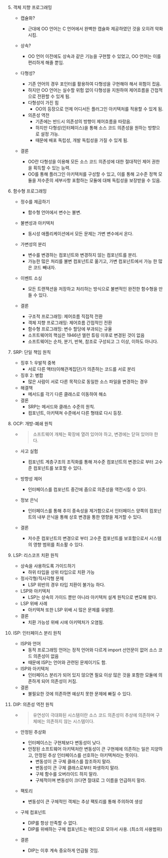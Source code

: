 5. 객체 지향 프로그래밍

   - 캡슐화?
     - 근대에 OO 언어는 C 언어에서 완벽한 캡슐화 제공하였던 것을 오히려 악화시킴.

   - 상속?
     - OO 언어 이전에도 상속과 같은 기능을 구현할 수 있었고, OO 언어는 이를 편리하게 해줄 뿐임.

   - 다형성?
     - 기존 언어의 경우 포인터를 활용하여 다형성을 구현해야 해서 위험이 컸음.
     - 하지만 OO 언어는 실수할 위험 없이 다형성을 지원하여 제어흐름을 간접적으로 전환할 수 있게 됨.
     - 다형성이 가진 힘
       - OO의 등장으로 언제 어디서든 플러그인 아키텍처를 적용할 수 있게 됨.
     - 의존성 역전
       - 기존에는 반드시 의존성의 방향이 제어흐름을 따랐음.
       - 하지만 다형성(인터페이스)을 통해 소스 코드 의존성을 원하는 방향으로 설정 가능.
       - 때문에 배포 독립성, 개발 독립성을 가질 수 있게 됨.

   - 결론
     - OO란 다형성을 이용해 모든 소스 코드 의존성에 대한 절대적인 제어 권한을 획득할 수 있는 능력.
     - OO를 통해 플러그인 아키텍처를 구성할 수 있고, 이를 통해 고수준 정책 모듈을 저수준의 세부사항 포함하는 모듈에 대해 독립성을 보장받을 수 있음.

6. 함수형 프로그래밍

   - 정수를 제곱하기
     - 함수형 언어에서 변수는 불변.

   - 불변성과 아키텍처
     - 동시성 애플리케이션에서 모든 문제는 가변 변수에서 온다.

   - 가변성의 분리
     - 변수를 변경하는 컴포넌트와 변경하지 않는 컴포넌트를 분리.
     - 가능한 많은 처리를 불변 컴포넌트로 옮기고, 가변 컴포넌트에서 가능 한 많은 코드 빼내자.

   - 이벤트 소싱
     - 모든 트랜잭션을 저장하고 처리하는 방식으로 불변적인 완전한 함수형을 만들 수 있다.

   - 결론
     - 구조적 프로그래밍: 제어흐름 직접적 전환
     - 객체 지향 프로그래밍: 제어흐름 간접적인 전환
     - 함수형 프로그래밍: 변수 할당에 부과되는 규율
     - 소프트웨어의 핵심은 1946년 엘런 튜링 이후로 변경된 것이 없음
     - 소프트웨어는 순차, 분기, 반복, 참조로 구성되고 그 이상, 이하도 아니다.

7. SRP: 단일 책임 원칙

   - 징후 1: 우발적 중복
     - 서로 다른 액터(이해관계집단)가 의존하는 코드를 서로 분리
   - 징후 2: 병합
     - 많은 사람이 서로 다른 목적으로 동일한 소스 파일을 변경하는 경우
   - 해결책
     - 메서드를 각기 다른 클래스로 이동하여 해소
   - 결론
     - SRP는 메서드와 클래스 수준의 원칙.
     - 컴포넌트, 아키텍쳐 수준에서 다른 형태로 다시 등장. 

8. OCP: 개방-폐쇄 원칙

   - > 소프트웨어 개체는 확장에 열려 있어야 하고, 변경에는 닫혀 있어야 한다.

   - 사고 실험
     - 컴포넌트 계층구조의 조직화를 통해 저수준 컴포넌트의 변경으로 부터 고수준 컴포넌트를 보호할 수 있다.
   - 방향성 제어
     - 인터페이스를 컴포넌트 중간에 줌으로 의존성을 역전시킬 수 있다.
   - 정보 은닉
     - 인터페이스를 통해 추이 종속성을 제거함으로서 인터페이스 양쪽의 컴포넌트의 내부 은닉을 통해 상호 변경을 통한 영향을 제거할 수 있다.
   - 결론
     - 저수준 컴포넌트의 변경으로 부터 고수준 컴포넌트를 보호함으로서 시스템의 영향 범위를 최소활 수 있다.

9. LSP: 리스코프 치환 원칙

   - 상속을 사용하도록 가이드하기
     - 하위 타입을 상위 타입으로 치환 가능
   - 정사각형/직사각형 문제
     - LSP 위반의 경우 타입 치환이 불가능 하다.
   - LSP와 아키텍처
     - LSP는 상속의 가이드 뿐만 아니라 아키텍처 설계 원칙으로 변모해 왔다.
   - LSP 위배 사례
     - 아키텍쳐 또한 LSP 위배 시 많은 문제를 유발함.
   - 결론
     - 치환 가능성 위배 시에 아키텍처가 오염됨.

10. ISP: 인터페이스 분리 원칙

    - ISP와 언어
      - 동적 프로그래밍 언어는 정적 언어와 다르게 import 선언문이 없어 소스 코드 의존성이 없음
      - 때문에 ISP는 언어와 관련된 문제이기도 함.
    - ISP와 아키텍처
      - 인터페이스 분리가 되어 있지 않으면 필요 이상 많은 것을 포함한 모듈에 의존하게 되어 의존성이 커짐.
    - 결론
      - 불필요한 것에 의존하면 예상치 못한 문제에 빠질 수 있다.

11. DIP: 의존성 역전 원칙

    - > 유연성이 극대화된 시스템이란 소스 코드 의존성이 추상에 의존하며 구체에는 의존하지 않는 시스템이다.

    - 안정된 추상화
      - 인터페이스는 구현체보다 변동성이 낮다. 
      - 안정된 소프트웨어 아키텍처란 변동성이 큰 구현체에 의존하는 일은 지양하고, 안정된 추상 인터페이스를 선호하는 아키텍쳐라는 뜻이다.
        - 변동성이 큰 구체 클래스를 참조하지 말라.
        - 변동성이 큰 구체 클래스로부터 파생하지 말라.
        - 구체 함수를 오버라이드 하지 말라.
        - 구체적이며 변동성이 크다면 절대로 그 이름을 언급하지 말라.
    - 팩토리
      - 변동성이 큰 구체적인 객체는 추상 팩토리를 통해 주의하여 생성
    - 구체 컴포넌트 
      - DIP를 항상 만족할 수 없다.
      - DIP를 위배하는 구체 컴포넌트는 메인으로 모아서 사용. (최소의 사용범위)
    - 결론
      - DIP는 이후 계속 중요하게 언급될 것임.